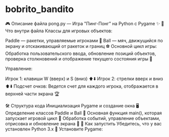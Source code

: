 # bobrito_bandito
🎮 Описание файла pong.py — Игра "Пинг-Понг" на Python с Pygame ✨
📝 Что внутри файла
Классы для игровых объектов:

Paddle — ракетки, управляемые игроками 🏓
Ball — мяч, движущийся по экрану и отскакивающий от ракеток и границ ⚽
Основной цикл игры:
Обработка пользовательского ввода, обновление позиций объектов, проверка столкновений и отображение текущего состояния игры 🔄

Управление:

Игрок 1: клавиши W (вверх) и S (вниз) ⬆️⬇️
Игрок 2: стрелки вверх и вниз ⬆️⬇️
Подсчет очков:
Ведется счет для каждого игрока, отображается в верхней части экрана 🏆

🛠️ Структура кода
Инициализация Pygame и создание окна 🖥️
Определение классов Paddle и Ball 🎯
Основная функция main(), которая запускает игровой цикл 🔁
Обработка событий, управление объектами, отрисовка и обновление экрана 🎨
🚀 Как запустить
Убедитесь, что у вас установлен Python 3.x 🐍
Установите Pygame:
